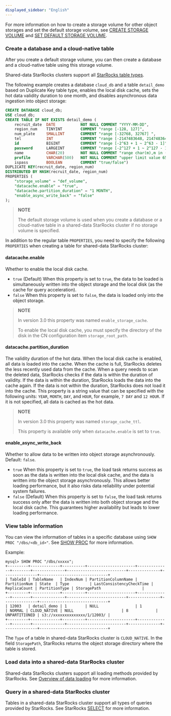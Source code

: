 ```yaml
---
displayed_sidebar: "English"
---
```



For more information on how to create a storage volume for other object storages and set the default storage volume, see [CREATE STORAGE VOLUME](../../sql-reference/sql-statements/Administration/CREATE_STORAGE_VOLUME.md) and [SET DEFAULT STORAGE VOLUME](../../sql-reference/sql-statements/Administration/SET_DEFAULT_STORAGE_VOLUME.md).

### Create a database and a cloud-native table

After you create a default storage volume, you can then create a database and a cloud-native table using this storage volume.

Shared-data StarRocks clusters support all [StarRocks table types](../../table_design/table_types/table_types.md).

The following example creates a database `cloud_db` and a table `detail_demo` based on Duplicate Key table type, enables the local disk cache, sets the hot data validity duration to one month, and disables asynchronous data ingestion into object storage:

```SQL
CREATE DATABASE cloud_db;
USE cloud_db;
CREATE TABLE IF NOT EXISTS detail_demo (
    recruit_date  DATE           NOT NULL COMMENT "YYYY-MM-DD",
    region_num    TINYINT        COMMENT "range [-128, 127]",
    num_plate     SMALLINT       COMMENT "range [-32768, 32767] ",
    tel           INT            COMMENT "range [-2147483648, 2147483647]",
    id            BIGINT         COMMENT "range [-2^63 + 1 ~ 2^63 - 1]",
    password      LARGEINT       COMMENT "range [-2^127 + 1 ~ 2^127 - 1]",
    name          CHAR(20)       NOT NULL COMMENT "range char(m),m in (1-255) ",
    profile       VARCHAR(500)   NOT NULL COMMENT "upper limit value 65533 bytes",
    ispass        BOOLEAN        COMMENT "true/false")
DUPLICATE KEY(recruit_date, region_num)
DISTRIBUTED BY HASH(recruit_date, region_num)
PROPERTIES (
    "storage_volume" = "def_volume",
    "datacache.enable" = "true",
    "datacache.partition_duration" = "1 MONTH",
    "enable_async_write_back" = "false"
);
```

> **NOTE**
>
> The default storage volume is used when you create a database or a cloud-native table in a shared-data StarRocks cluster if no storage volume is specified.

In addition to the regular table `PROPERTIES`, you need to specify the following `PROPERTIES` when creating a table for shared-data StarRocks cluster:

#### datacache.enable

Whether to enable the local disk cache.

- `true` (Default) When this property is set to `true`, the data to be loaded is simultaneously written into the object storage and the local disk (as the cache for query acceleration).
- `false` When this property is set to `false`, the data is loaded only into the object storage.

> **NOTE**
>
> In version 3.0 this property was named `enable_storage_cache`.
>
> To enable the local disk cache, you must specify the directory of the disk in the CN configuration item `storage_root_path`.

#### datacache.partition_duration

The validity duration of the hot data. When the local disk cache is enabled, all data is loaded into the cache. When the cache is full, StarRocks deletes the less recently used data from the cache. When a query needs to scan the deleted data, StarRocks checks if the data is within the duration of validity. If the data is within the duration, StarRocks loads the data into the cache again. If the data is not within the duration, StarRocks does not load it into the cache. This property is a string value that can be specified with the following units: `YEAR`, `MONTH`, `DAY`, and `HOUR`, for example, `7 DAY` and `12 HOUR`. If it is not specified, all data is cached as the hot data.

> **NOTE**
>
> In version 3.0 this property was named `storage_cache_ttl`.
>
> This property is available only when `datacache.enable` is set to `true`.

#### enable_async_write_back

Whether to allow data to be written into object storage asynchronously. Default: `false`.
- `true` When this property is set to `true`, the load task returns success as soon as the data is written into the local disk cache, and the data is written into the object storage asynchronously. This allows better loading performance, but it also risks data reliability under potential system failures.
- `false` (Default) When this property is set to `false`, the load task returns success only after the data is written into both object storage and the local disk cache. This guarantees higher availability but leads to lower loading performance.

### View table information

You can view the information of tables in a specific database using `SHOW PROC "/dbs/<db_id>"`. See [SHOW PROC](../../sql-reference/sql-statements/Administration/SHOW_PROC.md) for more information.

Example:

```Plain
mysql> SHOW PROC "/dbs/xxxxx";
+---------+-------------+----------+---------------------+--------------+--------+--------------+--------------------------+--------------+---------------+------------------------------+
| TableId | TableName   | IndexNum | PartitionColumnName | PartitionNum | State  | Type         | LastConsistencyCheckTime | ReplicaCount | PartitionType | StoragePath                  |
+---------+-------------+----------+---------------------+--------------+--------+--------------+--------------------------+--------------+---------------+------------------------------+
| 12003   | detail_demo | 1        | NULL                | 1            | NORMAL | CLOUD_NATIVE | NULL                     | 8            | UNPARTITIONED | s3://xxxxxxxxxxxxxx/1/12003/ |
+---------+-------------+----------+---------------------+--------------+--------+--------------+--------------------------+--------------+---------------+------------------------------+
```

The `Type` of a table in shared-data StarRocks cluster is `CLOUD_NATIVE`. In the field `StoragePath`, StarRocks returns the object storage directory where the table is stored.

### Load data into a shared-data StarRocks cluster

Shared-data StarRocks clusters support all loading methods provided by StarRocks. See [Overview of data loading](../../loading/Loading_intro.md) for more information.

### Query in a shared-data StarRocks cluster

Tables in a shared-data StarRocks cluster support all types of queries provided by StarRocks. See StarRocks [SELECT](../../sql-reference/sql-statements/data-manipulation/SELECT.md) for more information.
